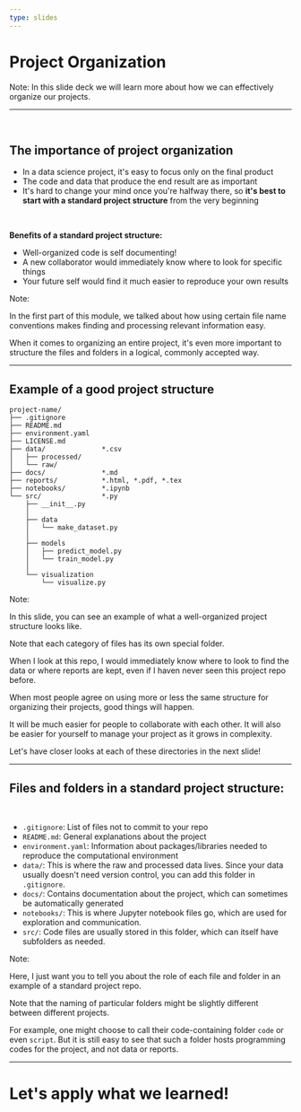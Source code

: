 ```yaml
---
type: slides
---
```


# Project Organization

Note:
In this slide deck we will learn more about how we can effectively organize our projects.

---

<br>

## The importance of project organization

- In a data science project, it's easy to focus only on the final product
- The code and data that produce the end result are as important
- It's hard to change your mind once you're halfway there, so **it's best to start with a standard project structure** from the very beginning

<br>

**Benefits of a standard project structure:**

- Well-organized code is self documenting!
- A new collaborator would immediately know where to look for specific things
- Your future self would find it much easier to reproduce your own results

Note:

In the first part of this module, we talked about how using certain file name conventions makes finding and processing relevant information easy.

When it comes to organizing an entire project, it's even more important to structure the files and folders in a logical, commonly accepted way.

---

## Example of a good project structure

```
project-name/
├── .gitignore
├── README.md
├── environment.yaml
├── LICENSE.md
├── data/              *.csv        
│   ├── processed/
│   └── raw/
├── docs/              *.md
├── reports/           *.html, *.pdf, *.tex
├── notebooks/         *.ipynb
└── src/               *.py
    ├── __init__.py
    │
    ├── data
    │   └── make_dataset.py
    │
    ├── models
    │   ├── predict_model.py
    │   └── train_model.py
    │
    └── visualization
        └── visualize.py
```

Note:

In this slide, you can see an example of what a well-organized project structure looks like.

Note that each category of files has its own special folder.

When I look at this repo, I would immediately know where to look to find the data or where reports are kept, even if I haven never seen this project repo before.

When most people agree on using more or less the same structure for organizing their projects, good things will happen.

It will be much easier for people to collaborate with each other. It will also be easier for yourself to manage your project as it grows in complexity.

Let's have closer looks at each of these directories in the next slide!

---

## Files and folders in a standard project structure:

<br>

- `.gitignore`: List of files not to commit to your repo
- `README.md`: General explanations about the project
- `environment.yaml`: Information about packages/libraries needed to reproduce the computational environment
- `data/`: This is where the raw and processed data lives. Since your data usually doesn't need version control, you can add this folder in `.gitignore`.
- `docs/`: Contains documentation about the project, which can sometimes be automatically generated 
- `notebooks/`: This is where Jupyter notebook files go, which are used for exploration and communication.
- `src/`: Code files are usually stored in this folder, which can itself have subfolders as needed.

Note:

Here, I just want you to tell you about the role of each file and folder in an example of a standard project repo.

Note that the naming of particular folders might be slightly different between different projects.

For example, one might choose to call their code-containing folder `code` or even `script`. But it is still easy to see that such a folder hosts programming codes for the project, and not data or reports.

---

# Let's apply what we learned!
